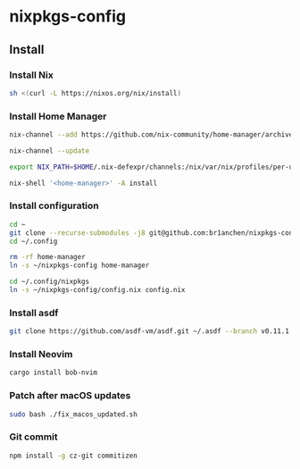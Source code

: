 # nixpkgs-config

## Install

### Install Nix

```bash
sh <(curl -L https://nixos.org/nix/install)
```

### Install Home Manager

```bash
nix-channel --add https://github.com/nix-community/home-manager/archive/master.tar.gz home-manager

nix-channel --update

export NIX_PATH=$HOME/.nix-defexpr/channels:/nix/var/nix/profiles/per-user/root/channels${NIX_PATH:+:$NIX_PATH}

nix-shell '<home-manager>' -A install
```

### Install configuration

```bash
cd ~
git clone --recurse-submodules -j8 git@github.com:br1anchen/nixpkgs-config.git
cd ~/.config

rm -rf home-manager
ln -s ~/nixpkgs-config home-manager

cd ~/.config/nixpkgs
ln -s ~/nixpkgs-config/config.nix config.nix
```

### Install asdf

```bash
git clone https://github.com/asdf-vm/asdf.git ~/.asdf --branch v0.11.1
```

### Install Neovim

```bash
cargo install bob-nvim
```

### Patch after macOS updates

```bash
sudo bash ./fix_macos_updated.sh
```

### Git commit

```bash
npm install -g cz-git commitizen
```
